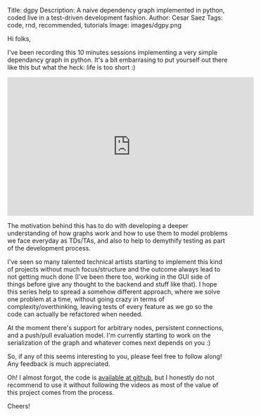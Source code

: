 Title: dgpy
Description: A naive dependency graph implemented in python, coded live in a test-driven development fashion.
Author: Cesar Saez
Tags: code, rnd, recommended, tutorials
Image: images/dgpy.png

Hi folks,

I've been recording this 10 minutes sessions implementing a very simple
dependancy graph in python. It's a bit embarrasing to put yourself out there
like this but what the heck: life is too short :)

<iframe width="560" height="315" src="https://www.youtube-nocookie.com/embed/videoseries?list=PLYcUacEjhPL-nSolgfdIJ_GqBakUp790z" frameborder="0" allowfullscreen></iframe>

The motivation behind this has to do with developing a deeper understanding of
how graphs work and how to use them to model problems we face everyday as
TDs/TAs, and also to help to demythify testing as part of the development
process.

I've seen so many talented technical artists starting to implement this kind of
projects without much focus/structure and the outcome always lead to not
getting much done (I've been there too, working in the GUI side of things
before give any thought to the backend and stuff like that). I hope this series
help to spread a somehow different approach, where we solve one problem at a
time, without going crazy in terms of complexity/overthinking, leaving tests of
every feature as we go so the code can actually be refactored when needed.

At the moment there's support for arbitrary nodes, persistent connections, and
a push/pull evaluation model. I'm currently starting to work on the
serialization of the graph and whatever comes next depends on you :)

So, if any of this seems interesting to you, please feel free to follow along!
Any feedback is much appreciated.

Oh! I almost forgot, the code is [available at
github](https://github.com/csaez/dgpy), but I honestly do not recommend to use
it without following the videos as most of the value of this project comes from
the process.

Cheers!
